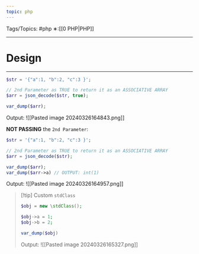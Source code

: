 ```yaml
---
topic: php
---
```



Tags/Topics: #php
∗:[[0 PHP|PHP]]

---
# Design

--- 
```php
$str = '{"a":1, "b":2, "c":3 }';

// 2nd Parameter as TRUE to return it as an ASSOCIATIVE ARRAY
$arr = json_decode($str, true);

var_dump($arr);
```
Output:
![[Pasted image 20240326164843.png]]

__NOT PASSING__ the `2nd Parameter`:
```php
$str = '{"a":1, "b":2, "c":3 }';

// 2nd Parameter as TRUE to return it as an ASSOCIATIVE ARRAY
$arr = json_decode($str);

var_dump($arr);
var_dump($arr->a) // OUTPUT: int(1)
```
Output:
![[Pasted image 20240326164957.png]]


> [!tip] Custom `stdClass`
> ```php
> $obj = new \stdClass();
> 
> $obj->a = 1;
> $obj->b = 2;
> 
> var_dump($obj)
> ```
> Output:
> ![[Pasted image 20240326165327.png]]
